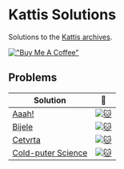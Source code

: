 # Kattis Solutions
Solutions to the [Kattis archives](https://open.kattis.com/).

[!["Buy Me A Coffee"](https://www.buymeacoffee.com/assets/img/custom_images/orange_img.png)](https://www.buymeacoffee.com/7imbitz)

## Problems

| Solution | :link: |
| - | - | 
| [Aaah!](https://github.com/7imbitz/Kattis-Solutions-Golang/tree/master/src/Aaah!) | [![:cat:](https://open.kattis.com/favicon)](https://open.kattis.com/problems/aaah) |
| [Bijele](https://github.com/7imbitz/Kattis-Solutions-Golang/tree/master/src/Bijele) | [![:cat:](https://open.kattis.com/favicon)](https://open.kattis.com/problems/bijele) |
| [Cetvrta](https://github.com/7imbitz/Kattis-Solutions-Golang/tree/master/src/Cetvrta) | [![:cat:](https://open.kattis.com/favicon)](https://open.kattis.com/problems/cetvrta) |
| [Cold-puter Science](https://github.com/7imbitz/Kattis-Solutions-Golang/tree/master/src/Cold-puter%20Science) | [![:cat:](https://open.kattis.com/favicon)](https://open.kattis.com/problems/cold) |
